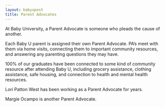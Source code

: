 ```yaml
---
layout: babyupost
title: Parent Advocates
---
```



At Baby University, a Parent Advocate is someone who pleads the cause of another. 

Each Baby U parent is assigned their own Parent Advocate. PA’s meet with them via home visits, connecting them to important community resources, and answering any parenting questions they may have. 

100% of our graduates have been connected to some kind of community resource after attending Baby U, including grocery assistance, clothing assistance, safe housing, and connection to health and mental health resources. 

Lori Patton West has been working as a Parent Advocate for  years. 

Margie Ocampo is another Parent Advocate.
